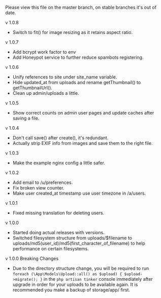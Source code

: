 Please view this file on the master branch, on stable branches it's out of date.

v 1.0.8
  - Switch to fit() for image resizing as it retains aspect ratio.

v 1.0.7
  - Add bcrypt work factor to env
  - Add Honeypot service to further reduce spambots registering.

v 1.0.6
  - Unify references to site under site\_name variable.
  - Hide updated\_at from uploads and rename getThumbnail() to getThumbnailUrl().
  - Clean up admin/uploads a little.

v 1.0.5
  - Show correct counts on admin user pages and update caches after saving a file.

v 1.0.4
  - Don't call save() after create(), it's redundant.
  - Actually strip EXIF info from images and save them to the right file.

v 1.0.3
  - Make the example nginx config a little safer.

v 1.0.2
  - Add email to /u/preferences.
  - Fix broken view counter.
  - Make user created\_at timestamp use user timezone in /a/users.

v 1.0.1
  - Fixed missing translation for deleting users.

v 1.0.0
  - Started doing actual releases with versions.
  - Switched filesystem structure from uploads/$filename to uploads/md5(user\_id)/md5(first\_character\_of\_filename) to help performance on certain filesystems.

v 1.0.0 Breaking Changes
  - Due to the directory structure change, you will be required to run `foreach (\App\Models\Upload::all() as $upload) { $upload->migrate(); }` in the `php artisan tinker` console immediately after upgrade in order for your uploads to be available again. It is recommended you make a backup of storage/app/ first.
